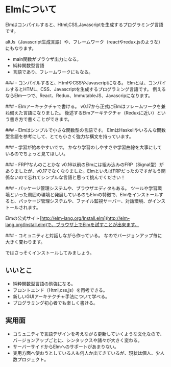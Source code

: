 # Elmについて

Elmはコンパイルすると、Html,CSS,Javascriptを生成するプログラミング言語です。

altJs（Javascript生成言語）や、フレームワーク（reactやredux.jsのような）にもなります。

* main関数がブラウザ出力になる。
* 純粋関数型言語
* 言語であり、フレームワークにもなる。

###・コンパイルすると、HtmlやCSSやJavascriptになる。
Elmとは、コンパイルするとHTML、CSS、Javascriptを生成するプログラミング言語です。
例えるならElm一つで、React、Redux、ImmutableJS、Javascripになります。

###・Elmアーキテクチャで書ける。
v0.17から正式にElmはフレームワークを兼ね備えた言語になりました。
後述するElmアーキテクチャ（Reduxに近い）という書き方で書くことができます。

###・Elmはシンプルで小さな関数型の言語です。
ElmはHaskellやいろんな関数型言語を参考にして、とても小さく強力な構文を持っています。

###・学習が始めやすいです。
かなり学習のしやすさや学習曲線を大事にしているのでちょっと見てほしい。

###・FRP?なんのことかな
v0.16以前のElmには組み込みのFRP（Signal型）がありましたが、v0.17でなくなりました。ElmといえばFRPだったのですがもう関係ないので忘れてシンプルな言語と思って挑んでください！

###・パッケージ管理システムや、ブラウザエディタもある。
ツールや学習環境といった周囲の環境と発展しているのもElmの特徴で、Elmをインストールすると、パッケージ管理システムや、ファイル監視サーバー、対話環境、がインストールされます。

Elmの公式サイト[http://elm-lang.org/Install.elm](http://elm-lang.org/Install.elm)で、ブラウザ上でElmを試すことが出来ます。

###・コミュニティと対話しながら作っている。
なのでバージョンアップ毎に大きく変わります。

ではさっそくインストールしてみましょう。

## いいとこ
* 純粋関数型言語の勉強になる。
* フロントエンド（Html,css,js）を再考できる。
* 新しいGUIアーキテクチャ手法について学べる。
* プログラミング初心者でも楽しく書ける。

## 実用面
* コミュニティで言語デザインを考えながら更新していくような文化なので、バージョンアップごとに、シンタックスや諸々が大きく変わる。
* サーバーサイドからElmへのサポートがあまりない。
* 実用方面へ使おうとしている人も何人か出てきているが、現状は個人、少人数プロジェクト。
